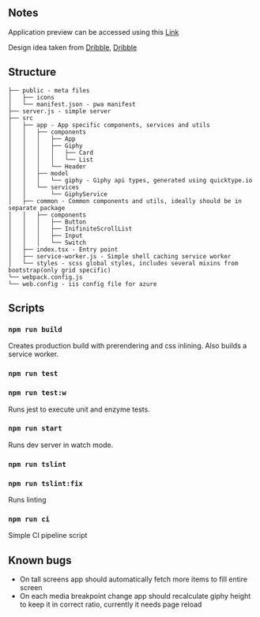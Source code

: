 
## Notes
Application preview can be accessed using this [Link](https://giphy-explorer.azurewebsites.net/)


Design idea taken from [Dribble](https://dribbble.com/shots/5815691-Grid-List-View-Switch),  [Dribble](https://dribbble.com/shots/4216362-Nox-Influencer-2)

## Structure
```
├── public - meta files
│   ├── icons
│   └── manifest.json - pwa manifest
├── server.js - simple server
├── src
│   ├── app - App specific components, services and utils
│   │   ├── components
│   │   │   ├── App
│   │   │   ├── Giphy
│   │   │   │   ├── Card
│   │   │   │   └── List
│   │   │   └── Header
│   │   ├── model
│   │   │   └── giphy - Giphy api types, generated using quicktype.io
│   │   └── services
│   │       └── GiphyService
│   ├── common - Common components and utils, ideally should be in separate package
│   │   ├── components 
│   │   │   ├── Button
│   │   │   ├── InifiniteScrollList
│   │   │   ├── Input
│   │   │   └── Switch
│   ├── index.tsx - Entry point
│   ├── service-worker.js - Simple shell caching service worker
│   └── styles - scss global styles, includes several mixins from bootstrap(only grid specific)
└── webpack.config.js
└── web.config - iis config file for azure
```
## Scripts

### `npm run build`

Creates production build with prerendering and css inlining. Also builds a service worker.

### `npm run test`
### `npm run test:w`

Runs jest to execute unit and enzyme tests.

### `npm run start`

Runs dev server in watch mode.


### `npm run tslint`
### `npm run tslint:fix`

Runs linting

### `npm run ci`
Simple CI pipeline script

## Known bugs
- On tall screens app should automatically fetch more items to fill entire screen
- On each media breakpoint change app should recalculate giphy height to keep it in correct ratio, currently it needs page reload
